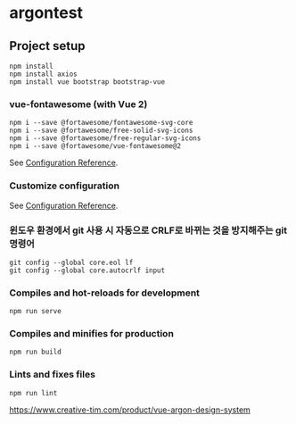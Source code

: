 # argontest

## Project setup

```
npm install
npm install axios
npm install vue bootstrap bootstrap-vue
```

### vue-fontawesome (with Vue 2)

```
npm i --save @fortawesome/fontawesome-svg-core
npm i --save @fortawesome/free-solid-svg-icons
npm i --save @fortawesome/free-regular-svg-icons
npm i --save @fortawesome/vue-fontawesome@2
```

See [Configuration Reference](https://github.com/FortAwesome/vue-fontawesome).

### Customize configuration

See [Configuration Reference](https://cli.vuejs.org/config/).

### 윈도우 환경에서 git 사용 시 자동으로 CRLF로 바뀌는 것을 방지해주는 git 명령어

```
git config --global core.eol lf
git config --global core.autocrlf input
```

### Compiles and hot-reloads for development

```
npm run serve
```

### Compiles and minifies for production

```
npm run build
```

### Lints and fixes files

```
npm run lint
```

https://www.creative-tim.com/product/vue-argon-design-system
